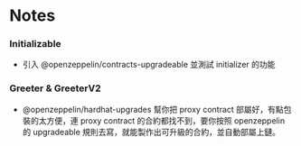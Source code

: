 # Notes

### Initializable
- 引入 @openzeppelin/contracts-upgradeable 並測試 initializer 的功能

### Greeter & GreeterV2
- @openzeppelin/hardhat-upgrades 幫你把 proxy contract 部屬好，有點包裝的太方便，連 proxy contract 的合約都找不到，要你按照 openzeppelin 的 upgradeable 規則去寫，就能製作出可升級的合約，並自動部屬上鏈。

